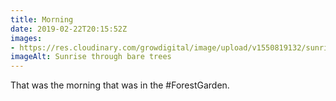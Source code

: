 ```yaml
---
title: Morning
date: 2019-02-22T20:15:52Z
images: 
- https://res.cloudinary.com/growdigital/image/upload/v1550819132/sunrise-9A33A3A5.jpg
imageAlt: Sunrise through bare trees
---
```


That was the morning that was in the #ForestGarden.
